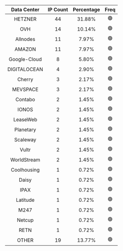 | Data Center | IP Count | Percentage | Freq |
|:------------:|:--------:|:-----------:|:-----:|
| HETZNER | 44 | 31.88% | 🟢 |
| OVH | 14 | 10.14% | 🟢 |
| Allnodes | 11 | 7.97% | 🟢 |
| AMAZON | 11 | 7.97% | 🟢 |
| Google-Cloud | 8 | 5.80% | 🟢 |
| DIGITALOCEAN | 4 | 2.90% | 🟢 |
| Cherry | 3 | 2.17% | 🟢 |
| MEVSPACE | 3 | 2.17% | 🟢 |
| Contabo | 2 | 1.45% | 🟢 |
| IONOS | 2 | 1.45% | 🟢 |
| LeaseWeb | 2 | 1.45% | 🟢 |
| Planetary | 2 | 1.45% | 🟢 |
| Scaleway | 2 | 1.45% | 🟢 |
| Vultr | 2 | 1.45% | 🟢 |
| WorldStream | 2 | 1.45% | 🟢 |
| Coolhousing | 1 | 0.72% | 🟢 |
| Daisy | 1 | 0.72% | 🟢 |
| IPAX | 1 | 0.72% | 🟢 |
| Latitude | 1 | 0.72% | 🟢 |
| M247 | 1 | 0.72% | 🟢 |
| Netcup | 1 | 0.72% | 🟢 |
| RETN | 1 | 0.72% | 🟢 |
| OTHER | 19 | 13.77% | 🟢 |
